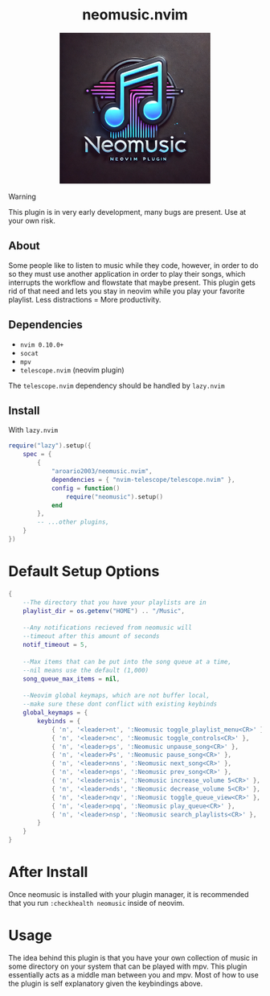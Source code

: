 <div align="center">
    <h1>neomusic.nvim</h1>
    <img src="./assets/logo.webp" width=300 height=300></img>
</div>

> [!WARNING]
> This plugin is in very early development, many bugs are present. Use at your own risk.

## About

Some people like to listen to music while they code, however, in order to do so they must use another application in order to play their songs, which interrupts the workflow and flowstate that maybe present. This plugin gets rid of that need and lets you stay in neovim while you play your favorite playlist. Less distractions = More productivity.

## Dependencies

- `nvim 0.10.0+`
- `socat`
- `mpv`
- `telescope.nvim` (neovim plugin)

The `telescope.nvim` dependency should be handled by `lazy.nvim`

## Install

With `lazy.nvim`

```lua
require("lazy").setup({
    spec = {
        {
            "aroario2003/neomusic.nvim",
            dependencies = { "nvim-telescope/telescope.nvim" },
            config = function()
                require("neomusic").setup()
            end
        },
        -- ...other plugins,
    }
})
```

# Default Setup Options

```lua
{
    --The directory that you have your playlists are in
    playlist_dir = os.getenv("HOME") .. "/Music",

    --Any notifications recieved from neomusic will
    --timeout after this amount of seconds
    notif_timeout = 5,

    --Max items that can be put into the song queue at a time,
    --nil means use the default (1,000)
    song_queue_max_items = nil,

    --Neovim global keymaps, which are not buffer local,
    --make sure these dont conflict with existing keybinds
    global_keymaps = {
        keybinds = {
            { 'n', '<leader>nt', ':Neomusic toggle_playlist_menu<CR>' },
            { 'n', '<leader>nc', ':Neomusic toggle_controls<CR>' },
            { 'n', '<leader>ps', ':Neomusic unpause_song<CR>' },
            { 'n', '<leader>Ps', ':Neomusic pause_song<CR>' },
            { 'n', '<leader>nns', ':Neomusic next_song<CR>' },
            { 'n', '<leader>nps', ':Neomusic prev_song<CR>' },
            { 'n', '<leader>nis', ':Neomusic increase_volume 5<CR>' },
            { 'n', '<leader>nds', ':Neomusic decrease_volume 5<CR>' },
            { 'n', '<leader>nqv', ':Neomusic toggle_queue_view<CR>' },
            { 'n', '<leader>npq', ':Neomusic play_queue<CR>' },
            { 'n', '<leader>nsp', ':Neomusic search_playlists<CR>' },
        }
    }
}
```

# After Install

Once neomusic is installed with your plugin manager, it is recommended that you run `:checkhealth neomusic` inside of neovim.

# Usage

The idea behind this plugin is that you have your own collection of music in some directory on your system that can be played with mpv. This plugin essentially acts as a middle man between you and mpv. Most of how to use the plugin is self explanatory given the keybindings above.
